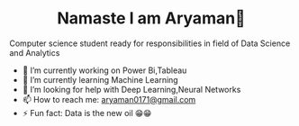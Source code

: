 <h1 align='center'> Namaste I am Aryaman👋</h1>
 Computer science student ready for responsibilities in field of Data Science and Analytics 

<!--
**aryaman00/aryaman00** is a ✨ _special_ ✨ repository because its `README.md` (this file) appears on your GitHub profile.

Here are some ideas to get you started:
-->
- 🔭 I’m currently working on Power Bi,Tableau
- 🌱 I’m currently learning Machine Learning
- 🤔 I’m looking for help with Deep Learning,Neural Networks
- 📫 How to reach me: <a>aryaman0171@gmail.com</a>
- ⚡ Fun fact: Data is the new oil 😁😁

